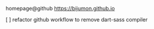 homepage@github https://bijumon.github.io

[ ] refactor github workflow to remove dart-sass compiler
